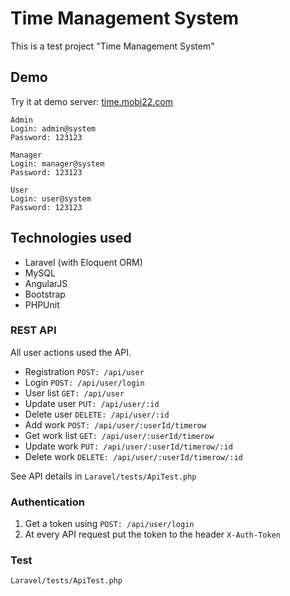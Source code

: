# Time Management System

This is a test project "Time Management System"

## Demo

Try it at demo server: [time.mobi22.com](http://time.mobi22.com)

    Admin
    Login: admin@system 
    Password: 123123

    Manager
    Login: manager@system 
    Password: 123123

    User
    Login: user@system 
    Password: 123123

## Technologies used

* Laravel (with Eloquent ORM)
* MySQL
* AngularJS
* Bootstrap
* PHPUnit
    
### REST API

All user actions used the API.

* Registration `POST: /api/user`
* Login `POST: /api/user/login`
* User list `GET: /api/user`
* Update user `PUT: /api/user/:id`
* Delete user `DELETE: /api/user/:id`
* Add work `POST: /api/user/:userId/timerow`
* Get work list `GET: /api/user/:userId/timerow`
* Update work `PUT: /api/user/:userId/timerow/:id`
* Delete work `DELETE: /api/user/:userId/timerow/:id`

See API details in `Laravel/tests/ApiTest.php`

### Authentication

1. Get a token using `POST: /api/user/login`
2. At every API request put the token to the header `X-Auth-Token` 

### Test

`Laravel/tests/ApiTest.php`